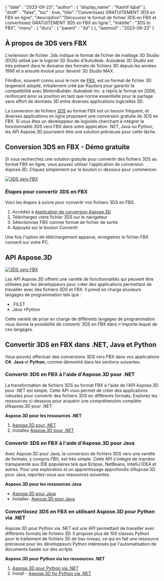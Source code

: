 {
  "date" : "2023-09-23",
  "author" : {
    "display_name" : "Kashif Iqbal"
},
  "draft" : "false",
  "toc" : true,
  "title" :"Convertissez GRATUITEMENT 3DS en FBX en ligne",
  "description":"Découvrez le format de fichier 3DS en FBX et convertissez GRATUITEMENT 3DS en FBX en ligne.",
  "linktitle" : "3DS to FBX",
  "menu" : {
    "docs" : {
      "parent" : "3d"
}
},
  "lastmod" : "2023-09-23"
}

## À propos de 3DS vers FBX

L'extension de fichier .3ds indique le format de fichier de maillage 3D Studio (DOS) utilisé par le logiciel 3D Studio d'Autodesk. Autodesk 3D Studio est très présent dans le domaine des formats de fichiers 3D depuis les années 1990 et a ensuite évolué pour devenir 3D Studio MAX.

FilmBox, souvent connu sous le nom de [FBX](/fr/3d/fbx/), est un format de fichier 3D largement adopté, initialement créé par Kaydara pour garantir la compatibilité avec MotionBuilder. Autodesk Inc. a repris le format en 2006, renforçant ainsi sa position en tant que norme essentielle pour le partage sans effort de données 3D entre diverses applications logicielles 3D.

La conversion de fichiers [3DS](/fr/3d/3ds/) au format FBX est un besoin fréquent, et diverses applications en ligne proposent une conversion gratuite de 3DS en FBX. Si vous êtes un développeur de logiciels cherchant à intégrer la fonctionnalité 3DS vers FBX dans votre application .NET, Java ou Python, les API Aspose.3D pourraient être une solution précieuse pour cette tâche.

## Conversion 3DS en FBX - Démo gratuite

Si vous recherchez une solution gratuite pour convertir des fichiers 3DS au format FBX en ligne, vous pouvez utiliser l'application de conversion Aspose.3D. Cliquez simplement sur le bouton ci-dessous pour commencer.

[![3DS vers FBX](../3ds-to-fbx.png)](https://products.aspose.app/3d/conversion/3ds-to-fbx)

### Étapes pour convertir 3DS en FBX

Voici les étapes à suivre pour convertir vos fichiers 3DS en FBX.

1. Accédez à [Application de conversion Aspose.3D](https://products.aspose.app/3d/conversion/3ds-to-fbx)
1. Téléchargez votre fichier 3DS sur le navigateur
1. Sélectionnez FBX comme format de fichier de sortie
1. Appuyez sur le bouton Convertir

Une fois l'option de téléchargement apparue, enregistrez le fichier FBX converti sur votre PC.

## API Aspose.3D

[![3DS vers FBX](../try-aspose-3d.png)](https://products.aspose.com/3d/)

Les API Aspose.3D offrent une variété de fonctionnalités qui peuvent être utilisées par les développeurs pour créer des applications permettant de travailler avec des fichiers 3DS et FBX. Il prend en charge plusieurs langages de programmation tels que :

* .FILET
* Java
*Python

Cette variété de prise en charge de différents langages de programmation vous donne la possibilité de convertir 3DS en FBX dans n'importe lequel de ces langages.

## Convertir 3DS en FBX dans .NET, Java et Python

Vous pouvez effectuer des conversions 3DS vers FBX dans vos applications **C#**, **Java** et **Python**, comme démontré dans les sections suivantes.

### Convertir 3DS en FBX à l'aide d'Aspose.3D pour .NET

La transformation de fichiers 3DS au format FBX à l'aide de l'API Aspose.3D pour .NET est simple. Cette API vous permet de créer des applications robustes pour convertir des fichiers 3DS en différents formats. Explorez les ressources ci-dessous pour acquérir une compréhension complète d’Aspose.3D pour .NET.

**Aspose.3D pour les ressources .NET**

1. [Aspose.3D pour .NET](https://products.aspose.com/3d/net/)
1. Installez [Aspose.3D pour .NET](https://docs.aspose.com/3d/net/installation/)

### Convertir 3DS en FBX à l'aide d'Aspose.3D pour Java

Avec Aspose.3D pour Java, la conversion de fichiers 3DS vers une variété de formats, y compris FBX, est très simple. Cette API s'intègre de manière transparente aux IDE populaires tels que Eclipse, NetBeans, IntelliJ IDEA et autres. Pour une exploration et un apprentissage approfondis d’Aspose.3D pour Java, reportez-vous aux ressources suivantes.

**Aspose.3D pour les ressources Java**

* [Aspose.3D pour Java](https://products.aspose.com/3d/java/)
* Installer- [Aspose.3D pour Java](https://docs.aspose.com/3d/java/installation/)

### Convertissez 3DS en FBX en utilisant Aspose.3D pour Python via .NET

Aspose.3D pour Python via .NET est une API permettant de travailler avec différents formats de fichiers 3D. Il propose plus de 100 classes Python pour le traitement de fichiers 3D de bas niveau, ce qui en fait une ressource précieuse pour les développeurs Python intéressés par l'automatisation de documents basée sur des scripts.

**Aspose.3D pour Python via les ressources .NET**

1. [Aspose.3D pour Python via .NET](https://products.aspose.com/3d/python-net/)
1. Install - [Aspose.3D for Python via .NET](https://releases.aspose.com/3d/python-net/)
